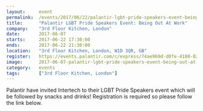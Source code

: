```yaml
---
layout: 	event
permalink:	/events/2017/06/22/palantir-lgbt-pride-speakers-event-being-out-at-work
title:		"Palantir LGBT Pride Speakers Event: Being Out At Work"
company:	"3rd Floor Kitchen, London"
date:		2017-06-07
starts:		2017-06-22 17:30:00
ends: 		2017-06-22 21:30:00
location:	"3rd Floor Kitchen, London, W1D 3QR, GB"
register:	https://events.palantir.com/c/express/74ae969d-d0fe-4180-827d-fe7927c646ac
image: 		2017-06-07-palantir-lgbt-pride-speakers-event-being-out-at-work.jpg
category:	events
tags:		["3rd Floor Kitchen, London"]
---
```


Palantir have invited Intertech to their LGBT Pride Speakers event which will be followed by snacks and drinks! Registration is required so please follow the link below.